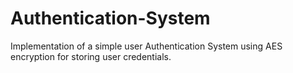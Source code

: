 # Authentication-System
 Implementation of a simple user Authentication System using AES encryption for storing user credentials.
